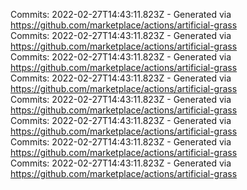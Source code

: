 Commits: 2022-02-27T14:43:11.823Z - Generated via https://github.com/marketplace/actions/artificial-grass
<br>
Commits: 2022-02-27T14:43:11.823Z - Generated via https://github.com/marketplace/actions/artificial-grass
<br>
Commits: 2022-02-27T14:43:11.823Z - Generated via https://github.com/marketplace/actions/artificial-grass
<br>
Commits: 2022-02-27T14:43:11.823Z - Generated via https://github.com/marketplace/actions/artificial-grass
<br>
Commits: 2022-02-27T14:43:11.823Z - Generated via https://github.com/marketplace/actions/artificial-grass
<br>
Commits: 2022-02-27T14:43:11.823Z - Generated via https://github.com/marketplace/actions/artificial-grass
<br>
Commits: 2022-02-27T14:43:11.823Z - Generated via https://github.com/marketplace/actions/artificial-grass
<br>
Commits: 2022-02-27T14:43:11.823Z - Generated via https://github.com/marketplace/actions/artificial-grass
<br>
